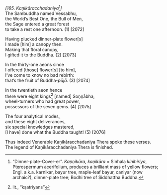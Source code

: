 *\[165. Kaṇikāracchadaniya*[^1]*\]*  
The Sambuddha named Vessabhu,  
the World’s Best One, the Bull of Men,  
the Sage entered a great forest  
to take a rest one afternoon. (1) \[2072\]

Having plucked dinner-plate flower\[s\]  
I made \[him\] a canopy then.  
Making that floral canopy,  
I gifted it to the Buddha. (2) \[2073\]

In the thirty-one aeons since  
I offered \[those\] flower\[s\] \[to him\],  
I’ve come to know no bad rebirth:  
that’s the fruit of Buddha-*pūjā.* (3) \[2074\]

In the twentieth aeon hence  
there were eight kings[^2] \[named\] Soṇṇābha,  
wheel-turners who had great power,  
possessors of the seven gems. (4) \[2075\]

The four analytical modes,  
and these eight deliverances,  
six special knowledges mastered,  
\[I have\] done what the Buddha taught! (5) \[2076\]

Thus indeed Venerable Kaṇikāracchadaniya Thera spoke these verses.  
The legend of Kaṇikāracchadaniya Thera is finished.

[^1]: “Dinner-plate-Cover-er”. *Kaṇṇikāra, kaṇikāra* = Sinhala *kinihiriya*, Pterospermum acerifolium, produces a brilliant mass of yellow flowers; Engl. a.k.a. karnikar, bayur tree, maple-leaf bayur, caniyar (now archaic?), dinner-plate tree; Bodhi tree of Siddhattha Buddha.

[^2]: lit., “kṣatriyans”
